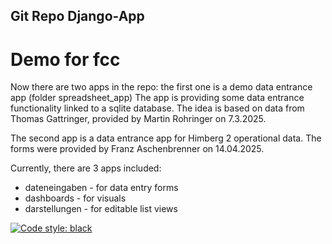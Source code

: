 ## Git Repo Django-App 
# Demo for fcc 

Now there are two apps in the repo: the first one is a demo data entrance app (folder spreadsheet_app)
The app is providing some data entrance functionality linked to a sqlite database. 
The idea is based on data from Thomas Gattringer, provided by Martin Rohringer on 7.3.2025. 

The second app is a data entrance app for Himberg 2 operational data. 
The forms were provided by Franz Aschenbrenner on 14.04.2025. 

Currently, there are 3 apps included: 
- dateneingaben - for data entry forms
- dashboards - for visuals
- darstellungen - for editable list views

[![Code style: black](https://img.shields.io/badge/code%20style-black-000000.svg)](https://github.com/psf/black)

